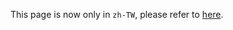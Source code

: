 This page is now only in `zh-TW`, please refer to [here](/docs/zh-TW/announcement/pycontw_2023_sprints/).